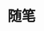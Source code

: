 ---
title: "随笔"
image: bg.jpg
description: 各种碎碎念
style:
    background: "rgb(194,169,237)"
    color: "rgb(254,254,204)"
---